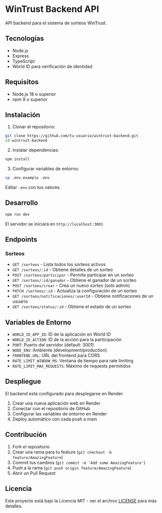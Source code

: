# WinTrust Backend API

API backend para el sistema de sorteos WinTrust.

## Tecnologías

- Node.js
- Express
- TypeScript
- World ID para verificación de identidad

## Requisitos

- Node.js 18 o superior
- npm 9 o superior

## Instalación

1. Clonar el repositorio:
```bash
git clone https://github.com/tu-usuario/wintrust-backend.git
cd wintrust-backend
```

2. Instalar dependencias:
```bash
npm install
```

3. Configurar variables de entorno:
```bash
cp .env.example .env
```
Editar `.env` con tus valores.

## Desarrollo

```bash
npm run dev
```

El servidor se iniciará en `http://localhost:3001`

## Endpoints

### Sorteos

- `GET /sorteos` - Lista todos los sorteos activos
- `GET /sorteos/:id` - Obtiene detalles de un sorteo
- `POST /sorteos/participar` - Permite participar en un sorteo
- `GET /sorteos/:id/ganador` - Obtiene el ganador de un sorteo
- `POST /sorteos/crear` - Crea un nuevo sorteo (solo admin)
- `PATCH /sorteos/:id` - Actualiza la configuración de un sorteo
- `GET /sorteos/notificaciones/:userId` - Obtiene notificaciones de un usuario
- `GET /sorteos/status/:id` - Obtiene el estado de un sorteo

## Variables de Entorno

- `WORLD_ID_APP_ID`: ID de la aplicación en World ID
- `WORLD_ID_ACTION`: ID de la acción para la participación
- `PORT`: Puerto del servidor (default: 3001)
- `NODE_ENV`: Ambiente (development/production)
- `FRONTEND_URL`: URL del frontend para CORS
- `RATE_LIMIT_WINDOW_MS`: Ventana de tiempo para rate limiting
- `RATE_LIMIT_MAX_REQUESTS`: Máximo de requests permitidos

## Despliegue

El backend está configurado para desplegarse en Render.

1. Crear una nueva aplicación web en Render
2. Conectar con el repositorio de GitHub
3. Configurar las variables de entorno en Render
4. Deploy automático con cada push a main

## Contribución

1. Fork el repositorio
2. Crear una rama para tu feature (`git checkout -b feature/AmazingFeature`)
3. Commit tus cambios (`git commit -m 'Add some AmazingFeature'`)
4. Push a la rama (`git push origin feature/AmazingFeature`)
5. Abrir un Pull Request

## Licencia

Este proyecto está bajo la Licencia MIT - ver el archivo [LICENSE](LICENSE) para más detalles. 